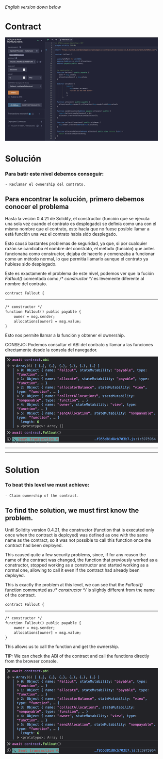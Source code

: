 _English version down below_

# Contract

![](./fallout.png)

# Solución

### Para batir este nivel debemos conseguir:

    - Reclamar el ownership del contrato.

## Para encontrar la solución, primero debemos conocer el problema

Hasta la vesión 0.4.21 de Solidity, el constructor (función que se ejecuta una sola vez cuando el contrato es desplegado) se definía como una con el mismo nombre que el contrato, esto hacía que no fuese posible llamar a está función una vez el contrato había sido desplegado.

Esto causó bastantes problemas de seguridad, ya que, si por cualquier razón se cambiaba el nombre del constrato, el método (función) que antes funcionaba como constructor, dejaba de hacerlo y comenzaba a funcionar como un método normal, lo que permitia llamarlo aunque el contrato ya hubiese sido desplegado.

Este es exactamente el problema de este nivel, podemos ver que la fución _Fal1out()_ comentada como _/* constructor */_ es lévemente diferente al nombre del contrato.

	contract Fallout {
-----------------------------
	/* constructor */
	function Fal1out() public payable {
		owner = msg.sender;
		allocations[owner] = msg.value;
	}

Esto nos permite llamar a la función y obtener el ownership.

CONSEJO: Podemos consultar el ABI del contrato y llamar a las funciones directamente desde la consola del navegador.

![](./console.png)

----------
----------

# Solution

### To beat this level we must achieve:

    - Claim ownership of the contract.

## To find the solution, we must first know the problem.

Until Solidity version 0.4.21, the constructor (function that is executed only once when the contract is deployed) was defined as one with the same name as the contract, so it was not possible to call this function once the contract had been deployed.

This caused quite a few security problems, since, if for any reason the name of the contract was changed, the function that previously worked as a constructor, stopped working as a constructor and started working as a normal one, allowing to call it even if the contract had already been deployed.

This is exactly the problem at this level, we can see that the _Fal1out()_ function commented as _/* constructor */_ is slightly different from the name of the contract.

	contract Fallout {
-----------------------------
	/* constructor */
	function Fal1out() public payable {
		owner = msg.sender;
		allocations[owner] = msg.value;
	}

This allows us to call the function and get the ownership.

TIP: We can check the ABI of the contract and call the functions directly from the browser console.

![](./console.png)